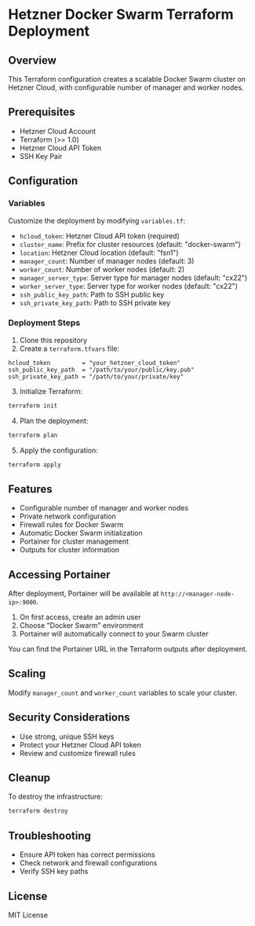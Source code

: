 # Hetzner Docker Swarm Terraform Deployment

## Overview
This Terraform configuration creates a scalable Docker Swarm cluster on Hetzner Cloud, with configurable number of manager and worker nodes.

## Prerequisites
- Hetzner Cloud Account
- Terraform (>= 1.0)
- Hetzner Cloud API Token
- SSH Key Pair

## Configuration

### Variables
Customize the deployment by modifying `variables.tf`:
- `hcloud_token`: Hetzner Cloud API token (required)
- `cluster_name`: Prefix for cluster resources (default: "docker-swarm")
- `location`: Hetzner Cloud location (default: "fsn1")
- `manager_count`: Number of manager nodes (default: 3)
- `worker_count`: Number of worker nodes (default: 2)
- `manager_server_type`: Server type for manager nodes (default: "cx22")
- `worker_server_type`: Server type for worker nodes (default: "cx22")
- `ssh_public_key_path`: Path to SSH public key
- `ssh_private_key_path`: Path to SSH private key

### Deployment Steps
1. Clone this repository
2. Create a `terraform.tfvars` file:
```hcl
hcloud_token         = "your_hetzner_cloud_token"
ssh_public_key_path  = "/path/to/your/public/key.pub"
ssh_private_key_path = "/path/to/your/private/key"
```

3. Initialize Terraform:
```bash
terraform init
```

4. Plan the deployment:
```bash
terraform plan
```

5. Apply the configuration:
```bash
terraform apply
```

## Features
- Configurable number of manager and worker nodes
- Private network configuration
- Firewall rules for Docker Swarm
- Automatic Docker Swarm initialization
- Portainer for cluster management
- Outputs for cluster information

## Accessing Portainer
After deployment, Portainer will be available at `http://<manager-node-ip>:9000`. 

1. On first access, create an admin user
2. Choose "Docker Swarm" environment
3. Portainer will automatically connect to your Swarm cluster

You can find the Portainer URL in the Terraform outputs after deployment.

## Scaling
Modify `manager_count` and `worker_count` variables to scale your cluster.

## Security Considerations
- Use strong, unique SSH keys
- Protect your Hetzner Cloud API token
- Review and customize firewall rules

## Cleanup
To destroy the infrastructure:
```bash
terraform destroy
```

## Troubleshooting
- Ensure API token has correct permissions
- Check network and firewall configurations
- Verify SSH key paths

## License
MIT License

